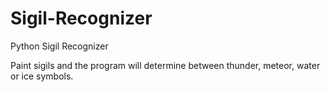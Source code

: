 # Sigil-Recognizer
Python Sigil Recognizer

Paint sigils and the program will determine between thunder, meteor, water or ice symbols.

